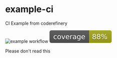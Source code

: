 # example-ci
CI Example from coderefinery

![example workflow](https://github.com/greywidget/example-ci/actions/workflows/python-app.yml/badge.svg)
![code coverage](https://raw.githubusercontent.com/greywidget/example-ci/gh-pages/coverage.svg?raw=true)

Please don't read this
